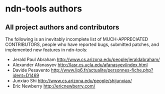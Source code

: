 # ndn-tools authors

## All project authors and contributors

The following is an inevitably incomplete list of MUCH-APPRECIATED CONTRIBUTORS,
people who have reported bugs, submitted patches, and implemented new features
in ndn-tools:

* Jerald Paul Abraham   <http://www.cs.arizona.edu/people/jeraldabraham/>
* Alexander Afanasyev   <http://lasr.cs.ucla.edu/afanasyev/index.html>
* Davide Pesavento      <http://www.lip6.fr/actualite/personnes-fiche.php?ident=D1469>
* Junxiao Shi           <http://www.cs.arizona.edu/people/shijunxiao/>
* Eric Newberry         <http://ericnewberry.com/>
